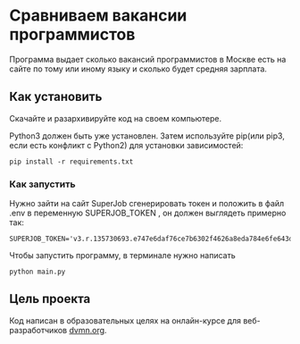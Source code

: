 # Сравниваем вакансии программистов
Программа выдает сколько вакансий программистов в Москве есть на сайте по тому или иному языку и сколько будет средняя зарплата.
## Как установить
Скачайте и разархивируйте код на своем компьютере.

Python3 должен быть уже установлен. Затем используйте pip(или pip3, если есть конфликт с Python2) для установки зависимостей:
```
pip install -r requirements.txt
```
### Как запустить
Нужно зайти на сайт SuperJob сгенерировать токен и положить в файл .env в переменную SUPERJOB_TOKEN , он должен выглядеть примерно так:
```
SUPERJOB_TOKEN='v3.r.135730693.e747e6daf76ce7b6302f4626a8eda784e6fe643d.82b2c4895662b62a11311215463b69c30479818d'
```
Чтобы запустить программу, в терминале нужно написать 
```
python main.py
```
## Цель проекта
Код написан в образовательных целях на онлайн-курсе для веб-разработчиков [dvmn.org](https://dvmn.org).

